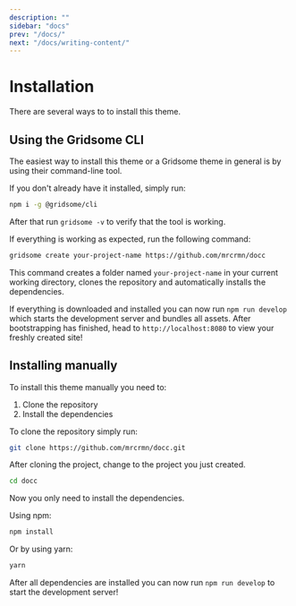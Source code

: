 ```yaml
---
description: ""
sidebar: "docs"
prev: "/docs/"
next: "/docs/writing-content/"
---
```


# Installation

There are several ways to to install this theme.

## Using the Gridsome CLI

The easiest way to install this theme or a Gridsome theme in general is by using their command-line tool.

If you don't already have it installed, simply run:

```bash
npm i -g @gridsome/cli
```

After that run `gridsome -v` to verify that the tool is working.

If everything is working as expected, run the following command:

```bash
gridsome create your-project-name https://github.com/mrcrmn/docc
```

This command creates a folder named `your-project-name` in your current working directory, clones the repository and automatically installs the dependencies.

If everything is downloaded and installed you can now run `npm run develop` which starts the development server and bundles all assets. After bootstrapping has finished, head to `http://localhost:8080` to view your freshly created site!

## Installing manually

To install this theme manually you need to:

1. Clone the repository
2. Install the dependencies

To clone the repository simply run:

```bash
git clone https://github.com/mrcrmn/docc.git
```

After cloning the project, change to the project you just created.

```bash
cd docc
```

Now you only need to install the dependencies.

Using npm:

```bash
npm install
```

Or by using yarn:

```bash
yarn
```

After all dependencies are installed you can now run `npm run develop` to start the development server!
